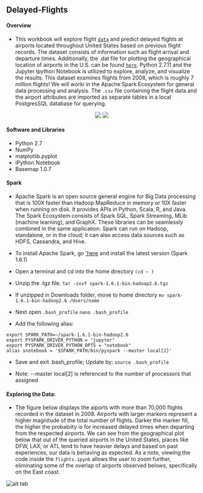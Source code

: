 ## Delayed-Flights

#### Overview
- This workbook will explore flight [`data`](http://stat-computing.org/dataexpo/2009/the-data.html) and predict delayed flights at airports located throughout United States based on previous flight records. The dataset consists of information such as flight arrival and departure times. Additionally, the .dat file for plotting the geographical location of airports in the U.S. can be found [`here`](https://github.com/jpatokal/openflights/blob/master/data/airports.dat). Python 2.7.11  and the Jupyter Ipython Notebook is utilized to explore, analyze, and visualize the results. This dataset examines flights from 2008, which is roughly 7 million flights! We will worki in the Apache Spark Ecosystem for general data processing and analysis. The `.csv` file containing the flight data and the airport attributes are imported as separate tables in a local PostgresSQL database for querying. 

<p align = "center">
<img src = "https://upload.wikimedia.org/wikipedia/commons/e/ea/Spark-logo-192x100px.png">
<img src = "http://www.vtkom.com/wp-content/uploads/2015/01/postgresql_logo-555px-150x150.png">
</p>

#### Software and Libraries
- Python 2.7
- NumPy
- matplotlib.pyplot 
- iPython Notebook
- Basemap 1.0.7

#### Spark

- Apache Spark is an open source general engine for Big Data processing that is 100X faster than Hadoop MapReduce in memory or 10X faster when running on disk. It provides APIs in Python, Scala, R, and Java. The Spark Ecosystem consists of Spark SQL, Spark Streaming, MLib (machine learning), and GraphX. These libraries can be seamlessly combined in the same application. Spark can run on Hadoop, standalone, or in the cloud; it can also access data sources such as HDFS, Cassandra, and Hive. 

- To install Apache Spark, go ['here](http://spark.apache.org/downloads.html) and install the latest version (Spark 1.6.1)

- Open a terminal and cd into the home directory `(cd ~ )` 
- Unzip the .tgz file.
```tar -zxvf spark-1.6.1-bin-hadoop2.6.tgz```
- If unzipped in Downloads folder, move to home directory
```mv spark-1.6.1-bin-hadoop2.6 /Users/name```
- Next open `.bash_profile`
```nano .bash_profile```
- Add the following alias:
```
export SPARK_PATH=~/spark-1.6.1-bin-hadoop2.6
export PYSPARK_DRIVER_PYTHON = "jupyter"
export PYSPARK_DRIVER_PYTHON_OPTS = "notebook"
alias snotebook = '$SPARK_PATH/bin/pyspark --master local[2]'
```
- Save and exit .bash_profile; Update by:
```source .bash_profile```

- Note: --master local[2] is referenced to the number of processors that assigned 

#### Exploring the Data:

- The figure below displays the aiports with more than 70,000 flights recorded in the dataset in 2008. Airports with larger markers represent a higher magnitude of the total number of flights. Darker the marker fill, the higher the probabiity is for increased delayed times when departing from the respected airports. We can see from the geographical plot below that out of the queried airports in the United States, places like DFW, LAX, or ATL tend to have heavier delays and based on past experiences, our data is behaving as expected. As a note, viewing the code inside the `flights.ipynb` allows the user to zoom further, eliminating some of the overlap of airports observed belows, specifically on the East coast. 

![alt tab](delayed_flights_plot.png)
